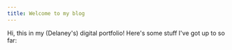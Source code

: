 ```yaml
---
title: Welcome to my blog
---
```


Hi, this in my (Delaney's) digital portfolio! Here's some stuff I've got up to so far: 

